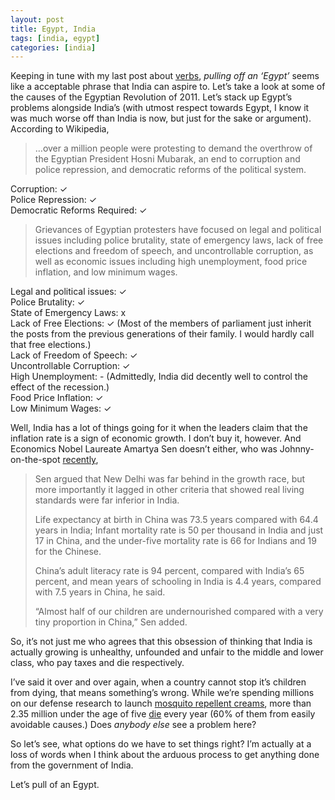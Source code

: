 ```yaml
---
layout: post
title: Egypt, India
tags: [india, egypt]
categories: [india]
---
```


Keeping in tune with my last post about [verbs][], *pulling off an
‘Egypt’* seems like a acceptable phrase that India can aspire to. Let’s
take a look at some of the causes of the Egyptian Revolution of 2011.
Let’s stack up Egypt’s problems alongside India’s (with utmost respect
towards Egypt, I know it was much worse off than India is now, but just
for the sake or argument). According to Wikipedia,

> …over a million people were protesting to demand the overthrow of the
> Egyptian President Hosni Mubarak, an end to corruption and police
> repression, and democratic reforms of the political system.

Corruption: ✓  
Police Repression: ✓  
Democratic Reforms Required: ✓

> Grievances of Egyptian protesters have focused on legal and political
> issues including police brutality, state of emergency laws, lack of
> free elections and freedom of speech, and uncontrollable corruption,
> as well as economic issues including high unemployment, food price
> inflation, and low minimum wages.

Legal and political issues: ✓  
Police Brutality: ✓  
State of Emergency Laws: x  
Lack of Free Elections: ✓ (Most of the members of parliament just
inherit the posts from the previous generations of their family. I would
hardly call that free elections.)  
Lack of Freedom of Speech: ✓  
Uncontrollable Corruption: ✓  
High Unemployment: - (Admittedly, India did decently well to control the
effect of the recession.)  
Food Price Inflation: ✓  
Low Minimum Wages: ✓

Well, India has a lot of things going for it when the leaders claim that
the inflation rate is a sign of economic growth. I don’t buy it,
however. And Economics Nobel Laureate Amartya Sen doesn’t either, who
was Johnny-on-the-spot [recently][],

> Sen argued that New Delhi was far behind in the growth race, but more
> importantly it lagged in other criteria that showed real living
> standards were far inferior in India.
>
> Life expectancy at birth in China was 73.5 years compared with 64.4
> years in India; Infant mortality rate is 50 per thousand in India and
> just 17 in China, and the under-five mortality rate is 66 for Indians
> and 19 for the Chinese.
>
> China’s adult literacy rate is 94 percent, compared with India’s 65
> percent, and mean years of schooling in India is 4.4 years, compared
> with 7.5 years in China, he said.
>
> “Almost half of our children are undernourished compared with a very
> tiny proportion in China,” Sen added.

So, it’s not just me who agrees that this obsession of thinking that
India is actually growing is unhealthy, unfounded and unfair to the
middle and lower class, who pay taxes and die respectively.

I’ve said it over and over again, when a country cannot stop it’s
children from dying, that means something’s wrong. While we’re spending
millions on our defense research to launch [mosquito repellent
creams][], more than 2.35 million under the age of five [die][] every
year (60% of them from easily avoidable causes.) Does *anybody else* see
a problem here?

So let’s see, what options do we have to set things right? I’m actually
at a loss of words when I think about the arduous process to get
anything done from the government of India.

Let’s pull of an Egypt.

  [verbs]: http://blog.hardikr.com/startups/call-me
  [recently]: http://www.google.com/hostednews/afp/article/ALeqM5hPEP4v8X3uqX4vQ-KSlAVXxbqY0A?docId=CNG.26f85a77fe573d0130a10eb475c1a65e.c41
  [mosquito repellent creams]: http://news.google.co.in/news/url?sa=t&ct2=in/0_0_s_0_0_t&ct3=MAA4AEgAUABgAWoCaW4&usg=AFQjCNGwSh9GKChv4xi-cOLtqmY8CMYjfw&cid=8797660069560&ei=rohbTaCbK8G3cKXNzN0C&rt=SEARCH&vm=STANDARD&url=http://timesofindia.indiatimes.com/india/DRDO-develops-mosquito-repellent-cream/articleshow/7496555.cms
  [die]: http://www.reuters.com/article/2010/11/13/us-india-deaths-child-idUSTRE6AC01Y20101113
